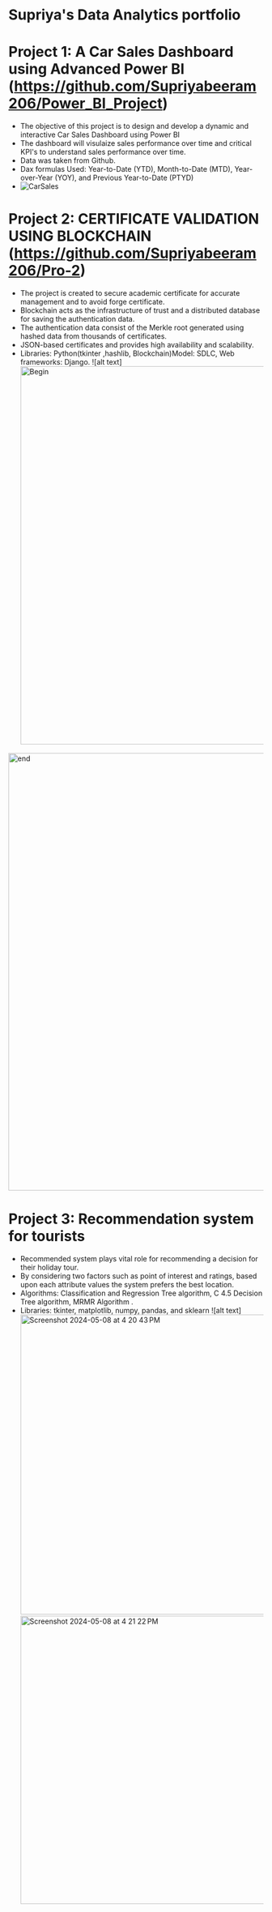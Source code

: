 # Supriya's Data Analytics portfolio
# Project 1: A Car Sales Dashboard using Advanced Power BI (https://github.com/Supriyabeeram206/Power_BI_Project)
 * The objective of this project is to design and develop a dynamic and interactive Car Sales Dashboard using Power BI
 * The dashboard will visulaize sales performance over time and critical KPI's to understand sales performance over time.
 * Data was taken from Github.
 * Dax formulas Used: Year-to-Date (YTD), Month-to-Date (MTD), Year-over-Year (YOY), 
 and Previous Year-to-Date (PTYD)
* ![CarSales](https://github.com/Supriyabeeram206/sup-s_portfolio/assets/165930778/5209503c-3b28-41ac-8fca-2a60640db0c1)
# Project 2: CERTIFICATE VALIDATION USING BLOCKCHAIN (https://github.com/Supriyabeeram206/Pro-2)
* The project is created to secure academic certificate for accurate management and to avoid forge certificate.
* Blockchain acts as the infrastructure of trust and a distributed database for saving the authentication data.
* The authentication data consist of the Merkle root generated using hashed data from thousands of certificates.
* JSON-based certificates and provides high availability and scalability.
* Libraries: Python(tkinter ,hashlib, Blockchain)Model: SDLC, Web frameworks: Django. 
![alt text]<img width="747" alt="Begin" src="https://github.com/Supriyabeeram206/sup-s_portfolio/assets/165930778/d6b1ae6e-2859-411d-9c06-bdbf26d28982">
<img width="864" alt="end" src="https://github.com/Supriyabeeram206/sup-s_portfolio/assets/165930778/8a40e778-fe07-4bf2-938e-2f65d784343c">

# Project 3: Recommendation system for tourists
* Recommended system plays vital role for recommending a decision for their holiday tour.
* By considering two factors such as point of interest and ratings, based upon each attribute values the system prefers the best location.
* Algorithms: Classification and Regression Tree algorithm, C 4.5 Decision Tree algorithm, MRMR Algorithm .
* Libraries: tkinter, matplotlib,  numpy,  pandas, and sklearn
  ![alt text]<img width="592" alt="Screenshot 2024-05-08 at 4 20 43 PM" src="https://github.com/Supriyabeeram206/sup-s_portfolio/assets/165930778/32e25e01-2982-40fb-a314-c387cb796b42"> <img width="569" alt="Screenshot 2024-05-08 at 4 21 22 PM" src="https://github.com/Supriyabeeram206/sup-s_portfolio/assets/165930778/2e3350f4-51b3-428a-ab68-87cfac02fa1c">

